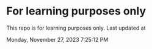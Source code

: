 # For learning purposes only
This repo is for learning purposes only.
Last updated at

Monday, November 27, 2023 7:25:12 PM

